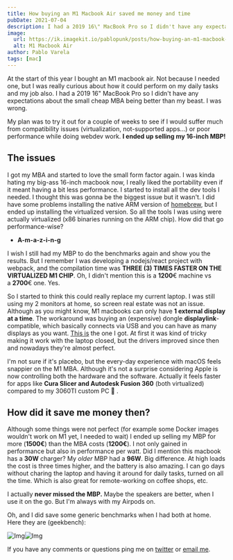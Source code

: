 ```yaml
---
title: How buying an M1 Macbook Air saved me money and time
pubDate: 2021-07-04
description: I had a 2019 16\" MacBook Pro so I didn't have any expectations about the small cheap MBA being better than my beast. I was wrong.
image:
  url: https://ik.imagekit.io/pablopunk/posts/how-buying-an-m1-macbook-air-saved-me-money.jpg?updatedAt=1714130888479
  alt: M1 Macbook Air
author: Pablo Varela
tags: [mac]
---
```


At the start of this year I bought an M1 macbook air. Not because I needed one, but I was really curious about how it could perform on my daily tasks and my job also. I had a 2019 16" MacBook Pro so I didn't have any expectations about the small cheap MBA being better than my beast. I was wrong.

My plan was to try it out for a couple of weeks to see if I would suffer much from compatibility issues (virtualization, not-supported apps...) or poor performance while doing webdev work. **I ended up selling my 16-inch MBP!**

## The issues

I got my MBA and started to love the small form factor again. I was kinda hating my big-ass 16-inch macbook now, I really liked the portability even if it meant having a bit less performance. I started to install all the dev tools I needed. I thought this was gonna be the biggest issue but it wasn't. I did have some problems installing the native ARM version of [homebrew](http://brew.sh/), but I ended up installing the virtualized version. So all the tools I was using were actually virtualized (x86 binaries running on the ARM chip). How did that go performance-wise?

- **A-m-a-z-i-n-g**

I wish I still had my MBP to do the benchmarks again and show you the results. But I remember I was developing a nodejs/react project with webpack, and the compilation time was **THREE (3) TIMES FASTER ON THE VIRTUALIZED M1 CHIP**. Oh, I didn't mention this is a **1200**€ machine vs a **2700**€ one. Yes.

So I started to think this could really replace my current laptop. I was still using my 2 monitors at home, so screen real estate was not an issue. Although as you might know, M1 macbooks can only have **1 external display at a time**. The workaround was buying an (expensive) dongle **displaylink**-compatible, which basically connects via USB and you can have as many displays as you want. [This is](https://www.amazon.es/Kensington-K33972EU-Replicador-puertos-conector/dp/B009JZHEVU/ref=sr_1_13?__mk_es_ES=%C3%85M%C3%85%C5%BD%C3%95%C3%91&dchild=1&keywords=displaylink+plugable&qid=1625490304&sr=8-13) the one I got. At first it was kind of tricky making it work with the laptop closed, but the drivers improved since then and nowadays they're almost perfect.

I'm not sure if it's placebo, but the every-day experience with macOS feels snappier on the M1 MBA. Although it's not a surprise considering Apple is now controlling both the hardware and the software. Actually it feels faster for apps like **Cura Slicer and Autodesk Fusion 360** (both virtualized) compared to my 3060TI custom PC 👀 .

## How did it save me money then?

Although some things were not perfect (for example some Docker images wouldn't work on M1 yet, I needed to wait) I ended up selling my MBP for more (**1500€**) than the MBA costs (**1200€**). I not only gained in performance but also in performance per watt. Did I mention this macbook has a **30W** charger? My *older* MBP had a **96W**. Big difference. At high loads the cost is three times higher, and the battery is also amazing. I can go days without charing the laptop and having it around for daily tasks, turned on all the time. Which is also great for remote-working on coffee shops, etc.

I actually **never missed the MBP.** Maybe the speakers are better, when I use it on the go. But I'm always with my Airpods on.

Oh, and I did save some generic benchmarks when I had both at home. Here they are (geekbench):

![Img](https://ik.imagekit.io/pablopunk/posts/captura_de_pantalla_2021-01-24_a_las_19-11-12.png)![Img](https://ik.imagekit.io/pablopunk/posts/captura_de_pantalla_2021-01-24_a_las_19-11-12.png)

If you have any comments or questions ping me on [twitter](https://twitter.com/pablopunk) or [email me](mailto:pablo@pablopunk.com).
